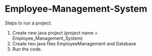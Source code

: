 # Employee-Management-System
Steps to run a project:
1) Create new java project (project name = Employee_Management_System)
2) Create two java files EmployeeManagement and Database
3) Run the code.
